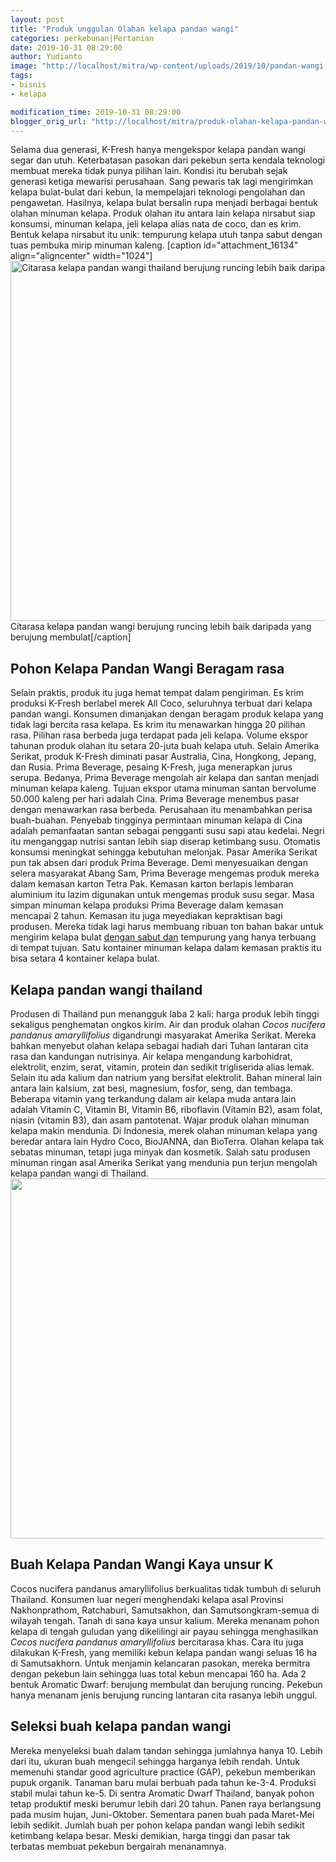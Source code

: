 ```yaml
---
layout: post
title: "Produk unggulan Olahan kelapa pandan wangi"
categories: perkebunan|Pertanian
date: 2019-10-31 08:29:00
author: Yudianto
image: "http://localhost/mitra/wp-content/uploads/2019/10/pandan-wangi.jpg"
tags:
- bisnis
- kelapa

modification_time: 2019-10-31 08:29:00
blogger_orig_url: "http://localhost/mitra/produk-olahan-kelapa-pandan-wangi.html"
---
```


Selama dua generasi, K-Fresh hanya mengekspor kelapa pandan wangi segar dan utuh. Keterbatasan pasokan dari pekebun serta kendala teknologi membuat mereka tidak punya pilihan lain.
Kondisi itu berubah sejak generasi ketiga mewarisi perusahaan. Sang pewaris tak lagi mengirimkan kelapa bulat-bulat dari kebun, la mempelajari teknologi pengolahan dan pengawetan. Hasilnya, kelapa bulat bersalin rupa menjadi berbagai bentuk olahan <span class="keyword _ngcontent-cwh-100" aria-hidden="false">minuman kelapa</span>.
Produk olahan itu antara lain kelapa nirsabut siap konsumsi, <span class="keyword _ngcontent-cwh-100" aria-hidden="false">minuman kelapa</span>, jeli kelapa alias nata de coco, dan es krim. Bentuk kelapa nirsabut itu unik: tempurung kelapa utuh tanpa sabut dengan tuas pembuka mirip minuman kaleng.
[caption id="attachment_16134" align="aligncenter" width="1024"]<a href="http://127.0.0.1/mitra/wp-content/uploads/2019/10/pohon-kelapa-pandan-wangi.jpg"><img class="wp-image-16134 size-large" src="http://127.0.0.1/mitra/wp-content/uploads/2019/10/pohon-kelapa-pandan-wangi-1024x576.jpg" alt="Citarasa kelapa pandan wangi thailand berujung runcing lebih baik daripada yang berujung membulat" width="1024" height="576" /></a> Citarasa kelapa pandan wangi berujung runcing lebih baik daripada yang berujung membulat[/caption]
<h2>Pohon Kelapa Pandan Wangi Beragam rasa</h2>
Selain praktis, produk itu juga hemat tempat dalam pengiriman. Es krim produksi K-Fresh berlabel merek All Coco, seluruhnya terbuat dari kelapa pandan wangi. Konsumen dimanjakan dengan beragam produk kelapa yang tidak lagi bercita rasa kelapa. Es krim itu menawarkan hingga 20 pilihan rasa. Pilihan rasa berbeda juga terdapat pada jeli kelapa. Volume ekspor tahunan produk olahan itu setara 20-juta buah kelapa utuh.
Selain Amerika Serikat, produk K-Fresh diminati pasar Australia, Cina, Hongkong, Jepang, dan Rusia. Prima Beverage, pesaing K-Fresh, juga menerapkan jurus serupa. Bedanya, Prima Beverage mengolah air kelapa dan santan menjadi <span class="keyword _ngcontent-cwh-100" aria-hidden="false">minuman kelapa</span> kaleng.
Tujuan ekspor utama minuman santan bervolume 50.000 kaleng per hari adalah Cina. Prima Beverage menembus pasar dengan menawarkan rasa berbeda. Perusahaan itu menambahkan perisa buah-buahan.
Penyebab tingginya permintaan <span class="keyword _ngcontent-cwh-100" aria-hidden="false">minuman kelapa</span> di Cina adalah pemanfaatan santan sebagai pengganti susu sapi atau kedelai. Negri itu menganggap nutrisi santan lebih siap diserap ketimbang susu. Otomatis konsumsi meningkat sehingga kebutuhan melonjak. Pasar Amerika Serikat pun tak absen dari produk Prima Beverage.
Demi menyesuaikan dengan selera masyarakat Abang Sam, Prima Beverage mengemas produk mereka dalam kemasan karton Tetra Pak. Kemasan karton berlapis lembaran aluminium itu lazim digunakan untuk mengemas produk susu segar. Masa simpan <span class="keyword _ngcontent-cwh-100" aria-hidden="false">minuman kelapa</span> produksi Prima Beverage dalam kemasan mencapai 2 tahun.
Kemasan itu juga meyediakan kepraktisan bagi produsen. Mereka tidak lagi harus membuang ribuan ton bahan bakar untuk mengirim kelapa bulat <a class="" style="width: auto !important;" href="http://127.0.0.1/mitra/budidaya-manggis-dengan-teknik-kaki.html" data-wpil-post-to-id="">dengan sabut dan</a> tempurung yang hanya terbuang di tempat tujuan. Satu kontainer minuman kelapa dalam kemasan praktis itu bisa setara 4 kontainer kelapa bulat.
<h2>Kelapa pandan wangi thailand</h2>
Produsen di Thailand pun menangguk laba 2 kali: harga produk lebih tinggi sekaligus penghematan ongkos kirim. Air dan produk olahan <em>Cocos nucifera pandanus amaryllifolius</em> digandrungi masyarakat Amerika Serikat. Mereka bahkan menyebut olahan kelapa sebagai hadiah dari Tuhan lantaran cita rasa dan kandungan nutrisinya. Air kelapa mengandung karbohidrat, elektrolit, enzim, serat, vitamin, protein dan sedikit trigliserida alias lemak.
Selain itu ada kalium dan natrium yang bersifat elektrolit. Bahan mineral lain antara lain kalsium, zat besi, magnesium, fosfor, seng, dan tembaga. Beberapa vitamin yang terkandung dalam air kelapa muda antara lain adalah Vitamin C, Vitamin BI, Vitamin B6, riboflavin (Vitamin B2), asam folat, niasin (vitamin B3), dan asam pantotenat. Wajar produk olahan <span class="keyword _ngcontent-cwh-100" aria-hidden="false">minuman kelapa</span> makin mendunia.
Di Indonesia, merek olahan <span class="keyword _ngcontent-cwh-100" aria-hidden="false">minuman kelapa</span> yang beredar antara lain Hydro Coco, BioJANNA, dan BioTerra. Olahan kelapa tak sebatas minuman, tetapi juga minyak dan kosmetik. Salah satu produsen minuman ringan asal Amerika Serikat yang mendunia pun terjun mengolah kelapa pandan wangi di Thailand.
<a href="http://127.0.0.1/mitra/wp-content/uploads/2019/10/kelapa-pandan-wangi.jpg"><img class="aligncenter wp-image-16132 size-large" src="http://127.0.0.1/mitra/wp-content/uploads/2019/10/kelapa-pandan-wangi-1024x576.jpg" alt="" width="1024" height="576" /></a>
<h2>Buah Kelapa Pandan Wangi Kaya unsur K</h2>
Cocos nucifera pandanus amaryllifolius berkualitas tidak tumbuh di seluruh Thailand. Konsumen luar negeri menghendaki kelapa asal Provinsi Nakhonprathom, Ratchaburi, Samutsakhon, dan Samutsongkram-semua di wilayah tengah. Tanah di sana kaya unsur kalium. Mereka menanam pohon kelapa di tengah guludan yang dikelilingi air payau sehingga menghasilkan <em>Cocos nucifera pandanus amaryllifolius</em> bercitarasa khas.
Cara itu juga dilakukan K-Fresh, yang memiliki kebun kelapa pandan wangi seluas 16 ha di Samutsakhorn. Untuk menjamin kelancaran pasokan, mereka bermitra dengan pekebun lain sehingga luas total kebun mencapai 160 ha. Ada 2 bentuk <span class="ILfuVd"><span class="hgKElc">Aromatic Dwarf</span></span>: berujung membulat dan berujung runcing. Pekebun hanya menanam jenis berujung runcing lantaran cita rasanya lebih unggul.
<h2>Seleksi buah kelapa pandan wangi</h2>
Mereka menyeleksi buah dalam tandan sehingga jumlahnya hanya 10. Lebih dari itu, ukuran buah mengecil sehingga harganya lebih rendah. Untuk memenuhi standar good agriculture practice (GAP), pekebun memberikan pupuk organik. Tanaman baru mulai berbuah pada tahun ke-3-4. Produksi stabil mulai tahun ke-5. Di sentra <span class="ILfuVd"><span class="hgKElc">Aromatic Dwarf</span></span> Thailand, banyak pohon tetap produktif meski berumur lebih dari 20 tahun.
Panen raya berlangsung pada musim hujan, Juni-Oktober. Sementara panen buah pada Maret-Mei lebih sedikit. Jumlah buah per pohon kelapa pandan wangi lebih sedikit ketimbang kelapa besar. Meski demikian, harga tinggi dan pasar tak terbatas membuat pekebun bergairah menanamnya.
